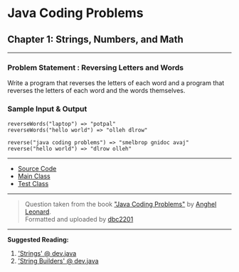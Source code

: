 # Java Coding Problems

## Chapter 1: Strings, Numbers, and Math

---

### Problem Statement : Reversing Letters and Words

Write a program that reverses the letters of each word and a program that reverses the letters of each word and the
words themselves.

### Sample Input & Output

```
reverseWords("laptop") => "potpal"
reverseWords("hello world") => "olleh dlrow"

reverse("java coding problems") => "smelbrop gnidoc avaj"
reverse("hello world") => "dlrow olleh"
```

---

* [Source Code](src/main/java/io/github/dbc/ReverseEngineer.java)
* [Main Class](src/main/java/io/github/dbc/Main.java)
* [Test Class](src/test/java/io/github/dbc/ReverseEngineerTest.java)

---
> Question taken from the book
> ["Java Coding Problems"](https://www.packtpub.com/product/java-coding-problems/9781789801415) by
> [Anghel Leonard](https://github.com/AnghelLeonard).  
> Formatted and uploaded by [dbc2201](https://github.com/dbc2201)

---

**Suggested Reading:**

1. ['Strings' @ dev.java](https://dev.java/learn/strings/)
2. ['String Builders' @ dev.java](https://dev.java/learn/string-builders/)
